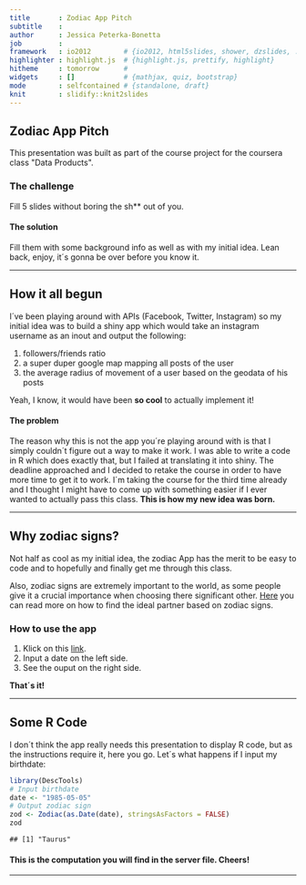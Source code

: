 ```yaml
---
title       : Zodiac App Pitch
subtitle    : 
author      : Jessica Peterka-Bonetta
job         : 
framework   : io2012        # {io2012, html5slides, shower, dzslides, ...}
highlighter : highlight.js  # {highlight.js, prettify, highlight}
hitheme     : tomorrow      # 
widgets     : []            # {mathjax, quiz, bootstrap}
mode        : selfcontained # {standalone, draft}
knit        : slidify::knit2slides
---
```


## Zodiac App Pitch

This presentation was built as part of the course project for the coursera class "Data Products".  

### The challenge
 
Fill 5 slides without boring the sh** out of you.

#### The solution
 
Fill them with some background info as well as with my initial idea. Lean back, enjoy, it´s gonna be over before you know it. 

---

## How it all begun

I´ve been playing around with APIs (Facebook, Twitter, Instagram) so my initial idea was to build a shiny app which would take an instagram username as an inout and output the following: 
 
1. followers/friends ratio
2. a super duper google map mapping all posts of the user
3. the average radius of movement of a user based on the geodata of his posts 

Yeah, I know, it would have been **so cool** to actually implement it! 

#### The problem 
 
The reason why this is not the app you´re playing around with is that I simply couldn´t figure out a way to make it work. I was able to write a code in R which does exactly that, but I failed at translating it into shiny. The deadline approached and I decided to retake the course in order to have more time to get it to work. I´m taking the course for the third time already and I thought I might have to come up with something easier if I ever wanted to actually pass this class. 
**This is how my new idea was born.**

--- 

## Why zodiac signs?

Not half as cool as my initial idea, the zodiac App has the merit to be easy to code and to hopefully and finally get me through this class.

Also, zodiac signs are extremely important to the world, as some people give it a crucial importance when choosing there significant other. [Here](http://www.heartnsoul.com/zodiac.htm) you can read more on how to find the ideal partner based on zodiac signs. 

### How to use the app

1. Klick on this [link](https://tiagd.shinyapps.io/zodiacApp).
2. Input a date on the left side.
3. See the ouput on the right side. 

**That´s it!**

---

## Some R Code

I don´t think the app really needs this presentation to display R code, but as the instructions require it, here you go. 
Let´s what happens if I input my birthdate: 


```r
library(DescTools)
# Input birthdate
date <- "1985-05-05"
# Output zodiac sign
zod <- Zodiac(as.Date(date), stringsAsFactors = FALSE)
zod
```

```
## [1] "Taurus"
```

#### This is the computation you will find in the server file. Cheers!  
---
